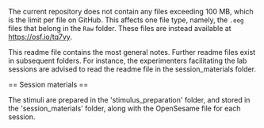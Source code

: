 

The current repository does not contain any files exceeding 100 MB, which 
is the limit per file on GitHub. This affects one file type, namely, the 
`.eeg` files that belong in the `Raw` folder. These files are instead 
available at https://osf.io/tq7vy.

This readme file contains the most general notes. Further readme files 
exist in subsequent folders. For instance, the experimenters 
facilitating the lab sessions are advised to read the readme file in 
the session_materials folder.

== Session materials ==

The stimuli are prepared in the 'stimulus_preparation' folder, and 
stored in the 'session_materials' folder, along with the OpenSesame 
file for each session.

